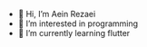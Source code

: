 - 👋 Hi, I’m Aein Rezaei
- 👀 I’m interested in programming
- 🌱 I’m currently learning flutter


<!---
Aein1364/Aein1364 is a ✨ special ✨ repository because its `README.md` (this file) appears on your GitHub profile.
You can click the Preview link to take a look at your changes.
--->
